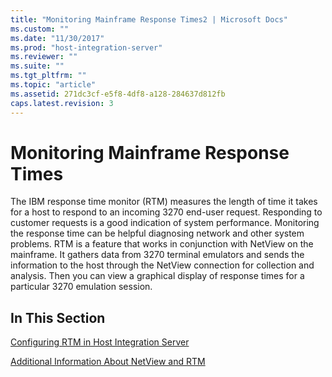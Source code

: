 ```yaml
---
title: "Monitoring Mainframe Response Times2 | Microsoft Docs"
ms.custom: ""
ms.date: "11/30/2017"
ms.prod: "host-integration-server"
ms.reviewer: ""
ms.suite: ""
ms.tgt_pltfrm: ""
ms.topic: "article"
ms.assetid: 271dc3cf-e5f8-4df8-a128-284637d812fb
caps.latest.revision: 3
---
```

# Monitoring Mainframe Response Times
The IBM response time monitor (RTM) measures the length of time it takes for a host to respond to an incoming 3270 end-user request. Responding to customer requests is a good indication of system performance. Monitoring the response time can be helpful diagnosing network and other system problems. RTM is a feature that works in conjunction with NetView on the mainframe. It gathers data from 3270 terminal emulators and sends the information to the host through the NetView connection for collection and analysis. Then you can view a graphical display of response times for a particular 3270 emulation session.  
  
## In This Section  
 [Configuring RTM in Host Integration Server](../HIS2010/configuring-rtm-in-host-integration-server2.md)  
  
 [Additional Information About NetView and RTM](../HIS2010/additional-information-about-netview-and-rtm2.md)